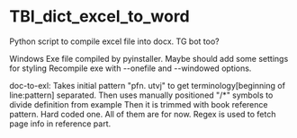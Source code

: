 # TBI_dict_excel_to_word
Python script to compile excel file into docx. TG bot too?

Windows Exe file compiled by pyinstaller. Maybe should add some settings for styling
Recompile exe with --onefile and --windowed options. 


doc-to-exl:
Takes initial pattern "pfn. utvj" to get terminology[beginning of line:pattern] separated.
Then uses manually positioned "/*" symbols to divide definition from example
Then it is trimmed with book reference pattern. Hard coded one. All of them are for now.
Regex is used to fetch page info in reference part.

